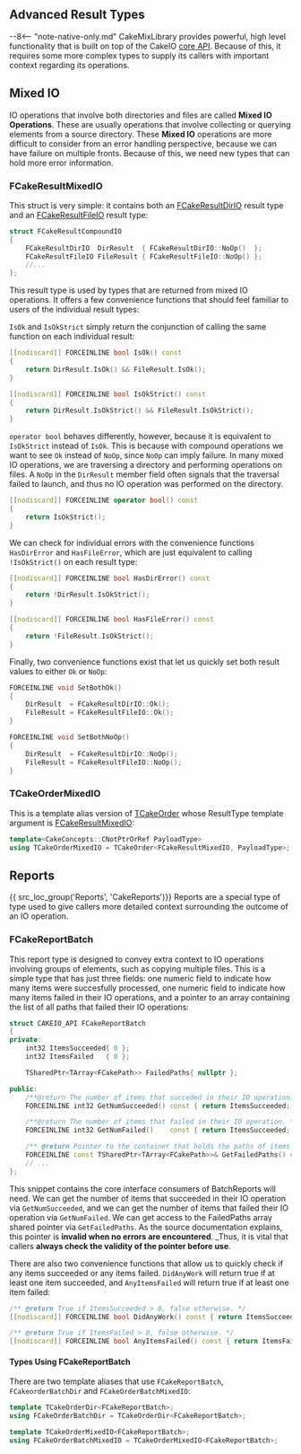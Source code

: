 ## Advanced Result Types
--8<-- "note-native-only.md"
CakeMixLibrary provides powerful, high level functionality that is built on top of the CakeIO [core API](../core-api/api-overview.md). Because of this, it requires some more complex types to supply its callers with important context regarding its operations. 

## Mixed IO
IO operations that involve both directories and files are called **Mixed IO Operations**. These are usually operations that involve collecting or querying elements from a source directory. These **Mixed IO** operations are more difficult to consider from an error handling perspective, because we can have failure on multiple fronts. Because of this, we need new types that can hold more error information.

### FCakeResultMixedIO
This struct is very simple: it contains both an [FCakeResultDirIO](../core-api/special-types/results.md#fcakeresultdirio) result type and an [FCakeResultFileIO](../core-api/special-types/results.md#fcakeresultfileio) result type:

```c++
struct FCakeResultCompoundIO
{
	FCakeResultDirIO  DirResult  { FCakeResultDirIO::NoOp()  };
	FCakeResultFileIO FileResult { FCakeResultFileIO::NoOp() };
    //...
};
```

This result type is used by types that are returned from mixed IO operations. It offers a few convenience functions that should feel familiar to users of the individual result types:

`IsOk` and `IsOkStrict` simply return the conjunction of calling the same function on each individual result:
```c++
[[nodiscard]] FORCEINLINE bool IsOk() const
{
    return DirResult.IsOk() && FileResult.IsOk();
}

[[nodiscard]] FORCEINLINE bool IsOkStrict() const
{
    return DirResult.IsOkStrict() && FileResult.IsOkStrict();
}
```
`operator bool` behaves differently, however, because it is equivalent to `IsOkStrict` instead of `IsOk`. This is because with compound operations we want to see `Ok` instead of `NoOp`, since `NoOp` can imply failure. In many mixed IO operations, we are traversing a directory and performing operations on files. A `NoOp` in the `DirResult` member field often signals that the traversal failed to launch, and thus no IO operation was performed on the directory.

```c++
[[nodiscard]] FORCEINLINE operator bool() const
{
    return IsOkStrict();
}
```

We can check for individual errors with the convenience functions `HasDirError` and `HasFileError`, which are just equivalent to calling `!IsOkStrict()` on each result type:
```c++
[[nodiscard]] FORCEINLINE bool HasDirError() const
{
    return !DirResult.IsOkStrict();
}

[[nodiscard]] FORCEINLINE bool HasFileError() const
{
    return !FileResult.IsOkStrict();
}
```

Finally, two convenience functions exist that let us quickly set both result values to either `Ok` or `NoOp`:
```c++
FORCEINLINE void SetBothOk()
{
    DirResult  = FCakeResultDirIO::Ok();
    FileResult = FCakeResultFileIO::Ok();
}

FORCEINLINE void SetBothNoOp()
{
    DirResult  = FCakeResultDirIO::NoOp();
    FileResult = FCakeResultFileIO::NoOp();
}
```


### TCakeOrderMixedIO
This is a template alias version of [TCakeOrder](../core-api/special-types/orders.md) whose ResultType template argument is [FCakeResultMixedIO](#fcakeresultmixedio):

```c++
template<CakeConcepts::CNotPtrOrRef PayloadType>
using TCakeOrderMixedIO = TCakeOrder<FCakeResultMixedIO, PayloadType>;
```

## Reports
{{ src_loc_group('Reports', 'CakeReports')}}
Reports are a special type of type used to give callers more detailed context surrounding the outcome of an IO operation. 

### FCakeReportBatch
This report type is designed to convey extra context to IO operations involving groups of elements, such as copying multiple files. This is a simple type that has just three fields: one numeric field to indicate how many items were succesfully processed, one numeric field to indicate how many items failed in their IO operations, and a pointer to an array containing the list of all paths that failed their IO operations:


```c++
struct CAKEIO_API FCakeReportBatch
{
private:
	int32 ItemsSucceeded{ 0 };
	int32 ItemsFailed   { 0 };

	TSharedPtr<TArray<FCakePath>> FailedPaths{ nullptr };

public:
	/**@return The number of items that succeded in their IO operation. */
	FORCEINLINE int32 GetNumSucceeded() const { return ItemsSucceeded; }

	/**@return The number of items that failed in their IO operation. */
	FORCEINLINE int32 GetNumFailed()    const { return ItemsSucceeded; }

	/** @return Pointer to the container that holds the paths of items that failed their operation. WARNING: This pointer is INVALID if no errors are encountered. ALWAYS check that this is valid before dereferencing it! */ 
	FORCEINLINE const TSharedPtr<TArray<FCakePath>>& GetFailedPaths() const { return FailedPaths; }
    // ...
};
```
This snippet contains the core interface consumers of BatchReports will need. We can get the number of items that succeeded in their IO operation via `GetNumSucceeded`, and we can get the number of items that failed their IO operation via `GetNumFailed`. 
We can get access to the FailedPaths array shared pointer via `GetFailedPaths`. As the source documentation explains, this pointer is __invalid when no errors are encountered__. _Thus, it is vital that callers __always check the validity of the pointer before use__.

There are also two convenience functions that allow us to quickly check if any items succeeded or any items failed. `DidAnyWork` will return true if at least one item succeeded, and `AnyItemsFailed` will return true if at least one item failed:
```c++
/** @return True if ItemsSucceeded > 0, false otherwise. */
[[nodiscard]] FORCEINLINE bool DidAnyWork() const { return ItemsSucceeded > 0; }

/** @return True if ItemsFailed > 0, false otherwise. */
[[nodiscard]] FORCEINLINE bool AnyItemsFailed() const { return ItemsFailed > 0; }
```
#### Types Using FCakeReportBatch
There are two template aliases that use `FCakeReportBatch`, `FCakeorderBatchDir` and `FCakeOrderBatchMixedIO`:

```c++
template TCakeOrderDir<FCakeReportBatch>;
using FCakeOrderBatchDir = TCakeOrderDir<FCakeReportBatch>;

template TCakeOrderMixedIO<FCakeReportBatch>;
using FCakeOrderBatchMixedIO = TCakeOrderMixedIO<FCakeReportBatch>;
```
